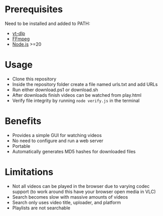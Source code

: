 # Prerequisites
Need to be installed and added to PATH:
- [yt-dlp](https://github.com/yt-dlp/yt-dlp)
- [FFmpeg](https://ffmpeg.org/)
- [Node.js](https://nodejs.org/en) >=20

# Usage
- Clone this repository
- Inside the repository folder create a file named urls.txt and add URLs
- Run either download.ps1 or download.sh
- After downloads finish videos can be watched from play.html
- Verify file integrity by running `node verify.js` in the terminal

# Benefits
- Provides a simple GUI for watching videos
- No need to configure and run a web server
- Portable
- Automatically generates MD5 hashes for downloaded files

# Limitations
- Not all videos can be played in the browser due to varying codec support (to work around this have your browser open media in VLC)
- Search becomes slow with massive amounts of videos
- Search only uses video title, uploader, and platform
- Playlists are not searchable